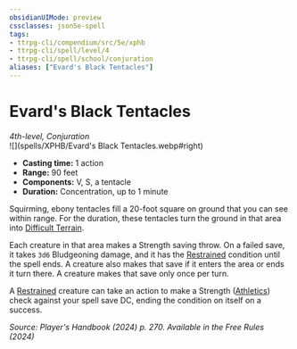```yaml
---
obsidianUIMode: preview
cssclasses: json5e-spell
tags:
- ttrpg-cli/compendium/src/5e/xphb
- ttrpg-cli/spell/level/4
- ttrpg-cli/spell/school/conjuration
aliases: ["Evard's Black Tentacles"]
---
```

# Evard's Black Tentacles
*4th-level, Conjuration*  
![](spells/XPHB/Evard's Black Tentacles.webp#right)  

- **Casting time:** 1 action
- **Range:** 90 feet
- **Components:** V, S, a tentacle
- **Duration:** Concentration, up to 1 minute

Squirming, ebony tentacles fill a 20-foot square on ground that you can see within range. For the duration, these tentacles turn the ground in that area into [Difficult Terrain](difficult-terrain-xphb.md).

Each creature in that area makes a Strength saving throw. On a failed save, it takes `3d6` Bludgeoning damage, and it has the [Restrained](conditions.md#Restrained) condition until the spell ends. A creature also makes that save if it enters the area or ends it turn there. A creature makes that save only once per turn.

A [Restrained](conditions.md#Restrained) creature can take an action to make a Strength ([Athletics](skills.md#Athletics)) check against your spell save DC, ending the condition on itself on a success.

*Source: Player's Handbook (2024) p. 270. Available in the Free Rules (2024)*